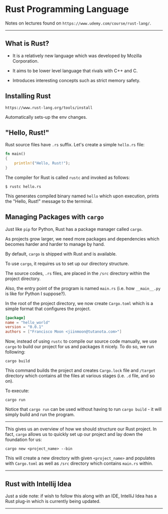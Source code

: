 # Rust Programming Language

Notes on lectures found on `https://www.udemy.com/course/rust-lang/`.

---

## What is Rust?

- It is a relatively new language which was developed by Mozilla Corporation.

- It aims to be lower level language that rivals with C++ and C.

- Introduces interesting concepts such as strict memory safety.

## Installing Rust

```
https://www.rust-lang.org/tools/install
```

Automatically sets-up the env changes.

## "Hello, Rust!"

Rust source files have `.rs` suffix. Let's create a simple `hello.rs` file:

```rust
fn main()
{
    println!("Hello, Rust!");
}
```

The compiler for Rust is called `rustc` and invoked as follows:

`$ rustc hello.rs`

This generates compiled binary named `hello` which upon execution, prints the
"Hello, Rust!" message to the terminal.

## Managing Packages with `cargo`

Just like `pip` for Python, Rust has a package manager called `cargo`.

As projects grow larger, we need more packages and dependencies which becomes
harder and harder to manage by hand.

By default, `cargo` is shipped with Rust and is available.

To use `cargo`, it requires us to set up our directory structure.

The source codes, `.rs` files, are placed in the `/src` directory within the
project directory.

Also, the entry point of the program is named `main.rs` (i.e. how `__main__.py`
is like for Python I suppose?).

In the root of the project directory, we now create `Cargo.toml` which is
a simple format that configures the project.

```toml
[package]
name = "hello_world"
version = "0.0.1"
authors = ["Francisco Moon <jiinmoon@tutanota.com>"]    
```

Now, instead of using `rustc` to compile our source code manually, we use
`cargo` to build our project for us and packages it nicely. To do so, we run
following:

`cargo build`

This command builds the project and creates `Cargo.lock` file and `/target`
directory which contains all the files at various stages (i.e. `.d` file, and
so on).

To execute:

`cargo run`

Notice that `cargo run` can be used without having to run `cargo build` - it
will simply build and run the program.

---

This gives us an overview of how we should structure our Rust project. In fact,
`cargo` allows us to quickly set up our project and lay down the foundation for
us:

`cargo new <project_name> --bin`

This will create a new directory with given `<project_name>` and populates with
`Cargo.toml` as well as `/src` directory which contains `main.rs` within.

---

## Rust with Intellij Idea

Just a side note: if wish to follow this along with an IDE, IntelliJ Idea has
a Rust plug-in which is currently being updated.

---


